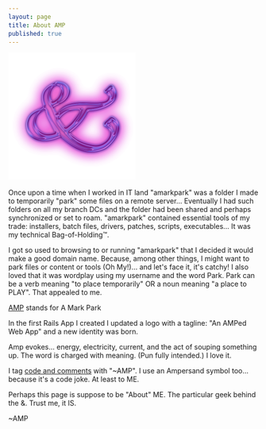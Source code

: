 ```yaml
---
layout: page
title: About AMP
published: true
---
```


![amped](/images/glowing-purple-neon-amp2.png)

Once upon a time when I worked in IT land "amarkpark" was a folder I made to temporarily "park" some files on a remote server... Eventually I had such folders on all my branch DCs and the folder had been shared and perhaps synchronized or set to roam. "amarkpark" contained essential tools of my trade: installers, batch files, drivers, patches, scripts, executables... It was my technical Bag-of-Holding&#8482;. 

I got so used to browsing to or running "amarkpark" that I decided it would make a good domain name. Because, among other things, I might want to park files or content or tools (Oh My!)... and let's face it, it's catchy! I also loved that it was wordplay using my username and the word Park. Park can be a verb meaning "to place temporarily" OR a noun meaning "a place to PLAY". That appealed to me.

[AMP](http://amarkpark.com/) stands for A Mark Park

In the first Rails App I created I updated a logo with a tagline: "An AMPed Web App" and a new identity was born.

Amp evokes... energy, electricity, current, and the act of souping something up. The word is charged with meaning. (Pun fully intended.) I love it.

I tag [code and comments](https://github.com/amarkpark/) with "~AMP". I use an Ampersand symbol too... because it's a code joke.  At least to ME.

Perhaps this page is suppose to be "About" ME. The particular geek behind the &. Trust me, it IS.

~AMP
